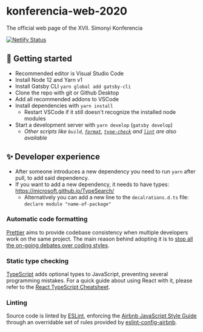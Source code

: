 # konferencia-web-2020

The official web page of the XVII. Simonyi Konferencia

[![Netlify Status](https://api.netlify.com/api/v1/badges/0846b2e0-eb9c-4169-afe8-f7e6550f0a05/deploy-status)](https://app.netlify.com/sites/simonyi-konf-2020/deploys)

## 🚀 Getting started

- Recommended editor is Visual Studio Code
- Install Node 12 and Yarn v1
- Install Gatsby CLI `yarn global add gatsby-cli`
- Clone the repo with git or Github Desktop
- Add all recommended addons to VSCode
- Install dependencies with `yarn install`
  - Restart VSCode if it still doesn't recognize the installed node modules
- Start a development server with `yarn develop` (`gatsby develop`)
  - _Other scripts like `build`, [`format`](#automatic-code-formatting), [`type-check`](#static-type-checking) and [`lint`](#linting) are also available_

## ✨ Developer experience

- After someone introduces a new dependency you need to run `yarn` after pull, to add said dependency.
- If you want to add a new dependency, it needs to have types: https://microsoft.github.io/TypeSearch/
  - Alternatively you can add a new line to the `decalrations.d.ts` file: `declare module "name-of-package"`

### Automatic code formatting

[Prettier][] aims to provide codebase consistency when multiple developers work on the same project. The main reason behind adopting it is to [stop all the on-going debates over coding styles][].

[prettier]: https://prettier.io/
[stop all the on-going debates over coding styles]: https://prettier.io/docs/en/why-prettier.html

### Static type checking

[TypeScript][] adds optional types to JavaScript, preventing several programming mistakes. For a quick guide about using React with it, please refer to the [React TypeScript Cheatsheet][].

[typescript]: https://www.typescriptlang.org/
[react typescript cheatsheet]: https://github.com/sw-yx/react-typescript-cheatsheet

### Linting

Source code is linted by [ESLint][], enforcing the [Airbnb JavaScript Style Guide][] through an overridable set of rules provided by [eslint-config-airbnb][].

[eslint]: https://eslint.org/
[airbnb javascript style guide]: https://github.com/airbnb/javascript
[eslint-config-airbnb]: https://github.com/airbnb/javascript/tree/master/packages/eslint-config-airbnb

